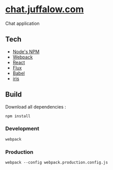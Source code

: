 # [chat.juffalow.com](https://github.com/juffalow/chat.juffalow.com)

Chat application

## Tech

* [Node's NPM](https://www.npmjs.com/)
* [Webpack](https://webpack.github.io/)
* [React](https://facebook.github.io/react/)
* [Flux](https://facebook.github.io/flux/)
* [Babel](http://babeljs.io/)
* [iris](http://iris-go.com/)

## Build

Download all dependencies :

```
npm install
```

### Development

```
webpack
```

### Production

```
webpack --config webpack.production.config.js
```
